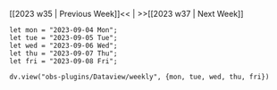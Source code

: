 [[2023 w35 | Previous Week]]<< | >>[[2023 w37 | Next Week]]

```dataviewjs
let mon = "2023-09-04 Mon";
let tue = "2023-09-05 Tue";
let wed = "2023-09-06 Wed";
let thu = "2023-09-07 Thu";
let fri = "2023-09-08 Fri";

dv.view("obs-plugins/Dataview/weekly", {mon, tue, wed, thu, fri})
```